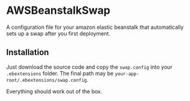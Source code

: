# AWSBeanstalkSwap

A configuration file for your amazon elastic beanstalk that automatically sets up a swap after you first deployment.

## Installation

Just download the source code and copy the `swap.config` into your `.ebextensions` folder. The final path may be `your-app-root/.ebextensions/swap.config`.

Everything should work out of the box.